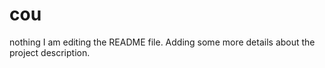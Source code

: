 # cou
nothing
I am editing the README file. Adding some more details about the project description.
